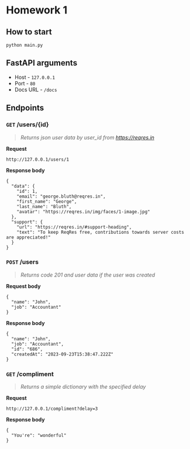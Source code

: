 # Homework 1

## How to start

```
python main.py
```

## FastAPI arguments

- Host - <code>127.0.0.1</code>
- Port - <code>80</code>
- Docs URL - <code>/docs</code>

## Endpoints

### <code>**GET**</code> /users/{id}

> *Returns json user data by user_id from https://reqres.in*

**Request**

```
http://127.0.0.1/users/1
```

**Response body**

```
{
  "data": {
    "id": 1,
    "email": "george.bluth@reqres.in",
    "first_name": "George",
    "last_name": "Bluth",
    "avatar": "https://reqres.in/img/faces/1-image.jpg"
  },
  "support": {
    "url": "https://reqres.in/#support-heading",
    "text": "To keep ReqRes free, contributions towards server costs are appreciated!"
  }
}
```

### <code>**POST**</code> /users

> *Returns code 201 and user data if the user was created*

**Request body**

```
{
  "name": "John",
  "job": "Accountant"
}
```

**Response body**

```
{
  "name": "John",
  "job": "Accountant",
  "id": "686",
  "createdAt": "2023-09-23T15:38:47.222Z"
}
```

### <code>**GET**</code> /compliment

> *Returns a simple dictionary with the specified delay*

**Request**

```
http://127.0.0.1/compliment?delay=3
```

**Response body**

```
{
  "You're": "wonderful"
}
```